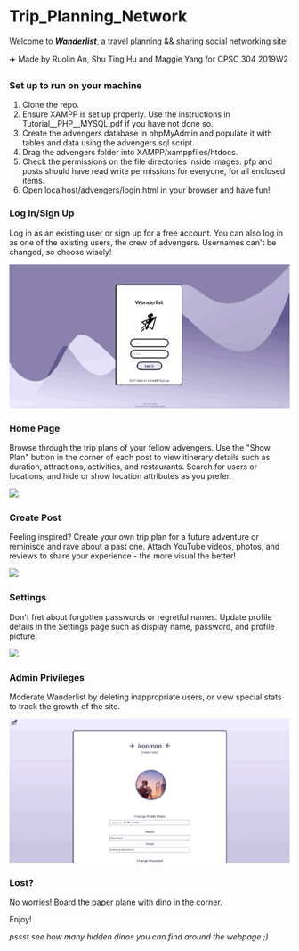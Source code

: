 # Trip_Planning_Network

Welcome to __*Wanderlist*__, a travel planning && sharing social networking site!

:airplane: Made by Ruolin An, Shu Ting Hu and Maggie Yang for CPSC 304 2019W2

### Set up to run on your machine
1. Clone the repo.
2. Ensure XAMPP is set up properly. Use the instructions in Tutorial__PHP__MYSQL.pdf if you have not done so.
3. Create the advengers database in phpMyAdmin and populate it with tables and data using the advengers.sql script.
4. Drag the advengers folder into XAMPP/xamppfiles/htdocs.
5. Check the permissions on the file directories inside images: pfp and posts should have read write permissions for everyone, for all enclosed items.
6. Open localhost/advengers/login.html in your browser and have fun!

### Log In/Sign Up
Log in as an existing user or sign up for a free account. You can also log in as one of the existing users, the crew of advengers. Usernames can't be changed, so choose wisely!

![](documentation/login.gif)

### Home Page
Browse through the trip plans of your fellow advengers. Use the "Show Plan" button in the corner of each post to view itinerary details such as duration, attractions, activities, and restaurants. Search for users or locations, and hide or show location attributes as you prefer.

![](documentation/feed.gif)

### Create Post
Feeling inspired? Create your own trip plan for a future adventure or reminisce and rave about a past one. Attach YouTube videos, photos, and reviews to share your experience - the more visual the better!

![](documentation/create.gif)

### Settings
Don't fret about forgotten passwords or regretful names. Update profile details in the Settings page such as display name, password, and profile picture.

![](documentation/settings.gif)

### Admin Privileges
Moderate Wanderlist by deleting inappropriate users, or view special stats to track the growth of the site.

![](documentation/stats.gif)

### Lost?
No worries! Board the paper plane with dino in the corner.

Enjoy!

*pssst see how many hidden dinos you can find around the webpage ;)*
